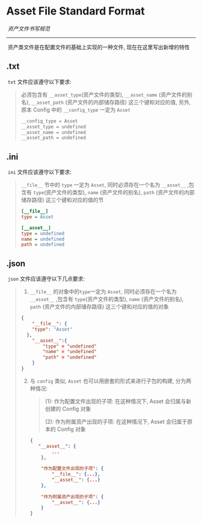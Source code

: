 # Asset File Standard Format

​	_资产文件书写规范_

---

​	资产类文件是在配置文件的基础上实现的一种文件, 现在在这里写出新增的特性

## .txt

​	`txt` 文件应该遵守以下要求:

> 必须包含有 `__asset_type`(资产文件的类型), `__asset_name` (资产文件的别名), `__asset_path` (资产文件的内部储存路径) 这三个键和对应的值, 另外, 原本 Config 中的 `__config_type`  一定为  `Asset`
>
> ```txt
> __config_type = Asset
> __asset_type = undefined
> __asset_name = undefined
> __asset_path = undefined
> ```

## .ini

​	`ini` 文件应该遵守以下要求:

>  `__file__` 节中的 `type`  一定为  `Asset`, 同时必须存在一个名为 `__asset__` ,包含有 `type`(资产文件的类型), `name` (资产文件的别名), `path` (资产文件的内部储存路径) 这三个键和对应的值的节
>
> ```ini
> [__file__]
> type = Asset
> 
> [__asset__]
> type = undefined
> name = undefined
> path = undefined
> ```

## .json

​	`json` 文件应该遵守以下几点要求:

> 1.  `__file__` 的对象中的`type`一定为 `Asset`, 同时必须存在一个名为 `__asset__` ,包含有 `type`(资产文件的类型), `name` (资产文件的别名), `path` (资产文件的内部储存路径) 这三个键和对应的值的对象
>
>    ```json
>    {  
>        "__file__": {
>        "type": "Asset"
>      },
>        "__asset__":{
>            "type" = "undefined"
>            "name" = "undefined"
>            "path" = "undefined"
>        }
>    }
>    ```
>
> 2. 与 `config` 类似,  `Asset` 也可以用嵌套的形式来进行子包的构建, 分为两种情况:
>
>    > (1): 作为配置文件出现的子项: 在这种情况下,  Asset 会归属与新创建的 Config 对象
>    >
>    > (2): 作为附属资产出现的子项: 在这种情况下, Asset 会归属于原本的 Config 对象 
>
>    ```json
>    {
>    	"__asset__": {
>            ...
>        },
>            
>        "作为配置文件出现的子项": {
>            "__file__": {...},
>            "__asset__": {...}
>        },
>                         
>        "作为附属资产出现的子项": {
>            "__asset__": {...}
>        }
>    }
>    ```
>
>    